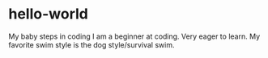 # hello-world
My baby steps in coding
I am a beginner at coding. Very eager to learn.
My favorite swim style is the dog style/survival swim.
